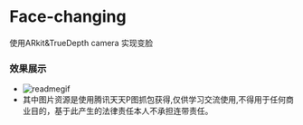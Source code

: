 # Face-changing
使用ARkit&amp;TrueDepth camera 实现变脸
### 效果展示
- ![readmegif](https://raw.githubusercontent.com/wzqwzq666/Face-changing/master/gif/facechang.gif)
- 其中图片资源是使用腾讯天天P图抓包获得,仅供学习交流使用,不得用于任何商业目的，基于此产生的法律责任本人不承担连带责任。
